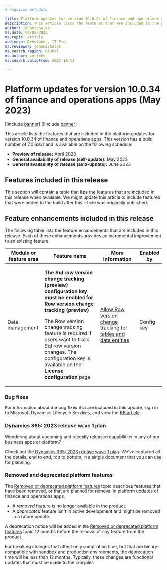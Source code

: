 ```yaml
---
# required metadata

title: Platform updates for version 10.0.34 of finance and operations apps (May 2023)
description: This article lists the features that are included in the platform updates for version 10.0.34 of finance and operations apps.
author: johnmichalak
ms.date: 04/05/2023
ms.topic: article
audience: Developer, IT Pro
ms.reviewer: johnmichalak
ms.search.region: Global
ms.author: sericks
ms.search.validFrom: 2022-10-14

---
```

# Platform updates for version 10.0.34 of finance and operations apps (May 2023)

[!include [banner](../includes/banner.md)]
[!include [banner](../includes/preview-banner.md)]

This article lists the features that are included in the platform updates for version 10.0.34 of finance and operations apps. This version has a build number of 7.0.6931 and is available on the following schedule:

- **Preview of release:** April 2023
- **General availability of release (self-update):** May 2023
- **General availability of release (auto-update):** June 2023

## Features included in this release

This section will contain a table that lists the features that are included in this release when available. We might update this article to include features that were added to the build after this article was originally published.

## Feature enhancements included in this release

The following table lists the feature enhancements that are included in this release. Each of these enhancements provides an incremental improvement to an existing feature. 

| Module or feature area | Feature name | More information | Enabled by |
|---|---|---|---|
| Data management | <p>**The Sql row version change tracking (preview) configuration key must be enabled for Row version change tracking (preview)**</p><p>The Row version change tracking feature is required if users want to track Sql row version changes. The configuration key is available on the **License configuration** page. </p> | [Allow Row version change tracking for tables and data entities](../../dev-itpro/data-entities/rowversion-change-track.md) | Config key |




### Bug fixes

For information about the bug fixes that are included in this update, sign in to Microsoft Dynamics Lifecycle Services, and view the [KB article](https://fix.lcs.dynamics.com/Issue/Details?bugId=805875).

### Dynamics 365: 2023 release wave 1 plan

Wondering about upcoming and recently released capabilities in any of our business apps or platform?

Check out the [Dynamics 365: 2023 release wave 1 plan](/dynamics365/release-plan/2023wave1/). We've captured all the details, end to end, top to bottom, in a single document that you can use for planning.

### Removed and deprecated platform features

The [Removed or deprecated platform features](removed-deprecated-features-platform-updates.md) topic describes features that have been removed, or that are planned for removal in platform updates of finance and operations apps.

- A *removed* feature is no longer available in the product.
- A *deprecated* feature isn't in active development and might be removed in a future update.

A deprecation notice will be added in the [Removed or deprecated platform features](removed-deprecated-features-platform-updates.md) topic 12 months before the removal of any feature from the product.

For breaking changes that affect only compilation time, but that are binary-compatible with sandbox and production environments, the deprecation time will be less than 12 months. Typically, these changes are functional updates that must be made to the compiler.
